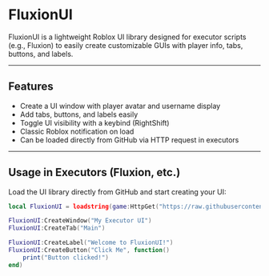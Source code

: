 # FluxionUI

FluxionUI is a lightweight Roblox UI library designed for executor scripts (e.g., Fluxion) to easily create customizable GUIs with player info, tabs, buttons, and labels.

---

## Features

- Create a UI window with player avatar and username display  
- Add tabs, buttons, and labels easily  
- Toggle UI visibility with a keybind (RightShift)  
- Classic Roblox notification on load  
- Can be loaded directly from GitHub via HTTP request in executors  

---

## Usage in Executors (Fluxion, etc.)

Load the UI library directly from GitHub and start creating your UI:

```lua
local FluxionUI = loadstring(game:HttpGet("https://raw.githubusercontent.com/YourUsername/YourRepo/main/FluxionUI.lu"))()

FluxionUI:CreateWindow("My Executor UI")
FluxionUI:CreateTab("Main")

FluxionUI:CreateLabel("Welcome to FluxionUI!")
FluxionUI:CreateButton("Click Me", function()
    print("Button clicked!")
end)
